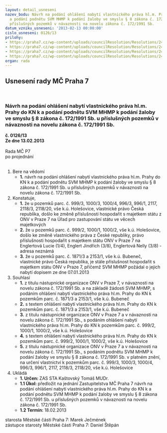 ```yaml
---
layout: detail_usneseni
nazev_bodu: Návrh na podání ohlášení nabytí vlastnického práva hl.m. Prahy do KN k
  a podání podnětu SVM MHMP k podání žaloby ve smyslu § 8 zákona č. 172/1991 Sb. u
  příslušných pozemků v návaznosti na novelu zákona č. 172/1991 Sb.
datum_vzniku_usneseni: '2013-02-13 00:00:00'
cislo_usneseni: 0126/13
prilohy:
- https://praha7.cz/wp-content/uploads/councilResolution/Resolutions/24255/11-13-priloha_2.tif
- https://praha7.cz/wp-content/uploads/councilResolution/Resolutions/24255/11-13-priloha_3.pdf
- https://praha7.cz/wp-content/uploads/councilResolution/Resolutions/24255/11-13-priloha_4.tif
- https://praha7.cz/wp-content/uploads/councilResolution/Resolutions/24255/11-13-priloha_7.doc
organ: rada
---
```

<div id="ucUsn_pList" class="usn">
	<span><h2>Usnesení rady MČ Praha 7 </h2>
<br></span><div class="standBody">
<span><h3>Návrh na podání ohlášení nabytí vlastnického práva hl.m. Prahy do KN k a podání podnětu SVM MHMP k podání žaloby ve smyslu § 8 zákona č. 172/1991 Sb. u příslušných pozemků v návaznosti na novelu zákona č. 172/1991 Sb.</h3></span><div class="center">
		<strong>č. 0126/13</strong><br>
	</div>
<div class="center">
		<strong>Ze dne 13.02.2013</strong><br><br>
	</div>Rada MČ P7<br> po projednání<br><br><ol>
<li>Bere na vědomí<ul><li>
<strong>1.</strong> návrh na podání ohlášení nabytí vlastnického práva hl.m. Prahy do KN k a podání podnětu SVM MHMP k podání žaloby ve smyslu § 8 zákona č. 172/1991 Sb. u příslušných pozemků v návaznosti na novelu zákona č. 172/1991 Sb.</li></ul>
</li>
<li>Konstatuje,<ul>
<li>
<strong>1.</strong> že u pozemků parc. č. 999/3, 1000/3, 1000/4, 996/3, 996/1, 2117, 2118/3, 2118/20, vše k.ú. Holešovice, vlastnické právo Česká republika, došlo ke změně příslušnosti hospodařit s majetkem státu z ONV v Praze 7 na Úřad pro zastupování státu ve věcech majetkových</li>
<li>
<strong>2.</strong> že u pozemků parc. č. 999/2, 1000/1, 1000/2, vše k.ú. Holešovice, došlo ke změně vlastnického práva z České republiky, právo příslušnosti hospodařit s majetkem státu ONV v Praze 7 na Englertová Lucie (1/4), Englert Jindřich (3/8), Englertová Nelly (3/8) - adresa neznámá</li>
<li>
<strong>3.</strong> že u pozemků parc. č. 1871/3 a 2153/1, vše k.ú. Bubeneč, vlastnické právo Česká republika, je stále příslušnost hospodařit s majetkem státu ONV v Praze 7, přičemž SVM MHMP požádal o jejich nabytí dopisem ze dne 07.01.2013</li>
</ul>
</li>
<li>Souhlasí<ul>
<li>
<strong>1.</strong> z titulu nástupnické organizace ONV v Praze 7, v návaznosti na novelu zákona č. 172/1991 Sb. a na základě žádosti SVM MHMP, s podáním ohlášení nabytí vlastnického práva hl.m. Prahy do KN k pozemkům parc. č. 1871/3 a 2153/1, vše k.ú. Bubeneč</li>
<li>
<strong>2.</strong> s textem ohlášení nabytí vlastnického práva hl.m. Prahy do KN k pozemkům parc. č. 1871/3 a 2153/1, vše k.ú. Bubeneč</li>
<li>
<strong>3.</strong> z titulu nástupnické organizace ONV v Praze 7 a v návaznosti na novelu zákona č. 172/1991 Sb., s podáním ohlášení nabytí vlastnického práva hl.m. Prahy do KN k pozemkům parc. č. 999/2, 1000/1, 1000/2, vše k.ú. Holešovice</li>
<li>
<strong>4.</strong> s textem ohlášení nabytí vlastnického práva hl.m. Prahy do KN k pozemkům parc. č. 999/2, 1000/1, 1000/2, vše k.ú. Holešovice</li>
<li>
<strong>5.</strong> z titulu nástupnické organizace ONV v Praze 7 a v návaznosti na novelu zákona č. 172/1991 Sb., s podáním podnětu SVM MHMP k podání žaloby ve smyslu § 8 zákona č. 172/1991 Sb. v platném znění, na určení vlastnictví k pozemkům parc. č. 999/3, 1000/3, 1000/4, 996/3, 996/1, 2117, 2118/3, 2118/20, vše k.ú. Holešovice</li>
</ul>
</li>
<li>Ukládá<ul>
<li>
<strong>1. Určen: </strong>ZAS STA Kaštovský Tomáš MUDr.</li>
<li>
<strong>1.1 Úkol: </strong>předložit na jednání Zastupitelstva MČ Praha 7 návrh na podání ohlášení nabytí vlastnického práva hl.m. Prahy do KN k a podání podnětu SVM MHMP k podání žaloby ve smyslu § 8 zákona č. 172/1991 Sb. u příslušných pozemků v návaznosti na novelu zákona č. 172/1991 Sb.</li>
<li>
<strong>1.2 Termín: </strong>18.02.2013</li>
</ul>
</li>
</ol>starosta Městské části Praha 7: Marek Ječmének<br>zástupce starosty Městské části Praha 7: Daniel Štěpán 
</div>
</div>